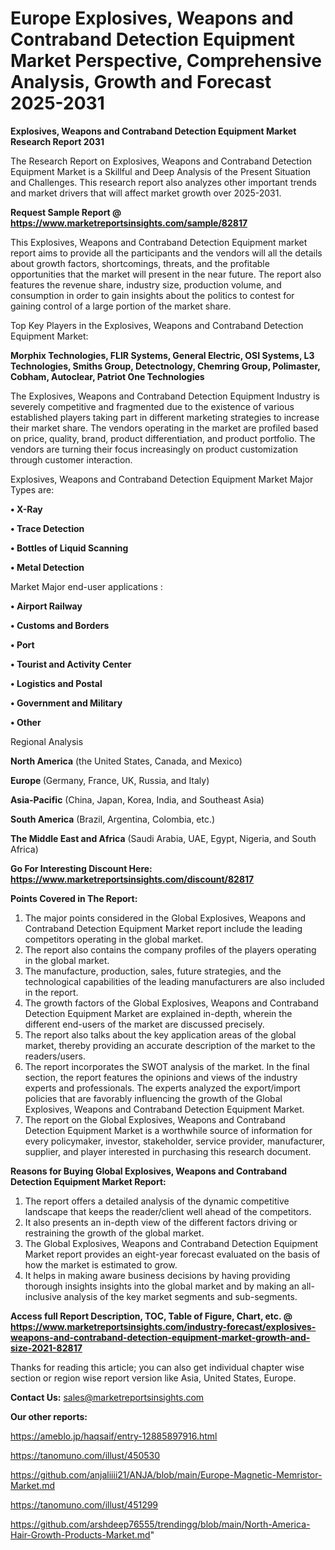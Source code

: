 # Europe Explosives, Weapons and Contraband Detection Equipment Market Perspective, Comprehensive Analysis, Growth and Forecast 2025-2031

<strong>Explosives, Weapons and Contraband Detection Equipment Market Research Report 2031</strong>

The Research Report on Explosives, Weapons and Contraband Detection Equipment Market is a Skillful and Deep Analysis of the Present Situation and Challenges. This research report also analyzes other important trends and market drivers that will affect market growth over 2025-2031.

<strong>Request Sample Report @ <a href=https://www.marketreportsinsights.com/sample/82817>https://www.marketreportsinsights.com/sample/82817</a></strong>

This Explosives, Weapons and Contraband Detection Equipment market report aims to provide all the participants and the vendors will all the details about growth factors, shortcomings, threats, and the profitable opportunities that the market will present in the near future. The report also features the revenue share, industry size, production volume, and consumption in order to gain insights about the politics to contest for gaining control of a large portion of the market share.

Top Key Players in the Explosives, Weapons and Contraband Detection Equipment Market:

<strong>Morphix Technologies, FLIR Systems, General Electric, OSI Systems, L3 Technologies, Smiths Group, Detectnology, Chemring Group, Polimaster, Cobham, Autoclear, Patriot One Technologies</strong>

The Explosives, Weapons and Contraband Detection Equipment Industry is severely competitive and fragmented due to the existence of various established players taking part in different marketing strategies to increase their market share. The vendors operating in the market are profiled based on price, quality, brand, product differentiation, and product portfolio. The vendors are turning their focus increasingly on product customization through customer interaction.

Explosives, Weapons and Contraband Detection Equipment Market Major Types are:

<strong>• X-Ray

• Trace Detection

• Bottles of Liquid Scanning

• Metal Detection</strong>

Market Major end-user applications :

<strong>• Airport Railway

• Customs and Borders

• Port

• Tourist and Activity Center

• Logistics and Postal

• Government and Military

• Other</strong>

Regional Analysis

</u><strong><b>North America</b></strong> (the United States, Canada, and Mexico)

<strong><b>Europe </b></strong>(Germany, France, UK, Russia, and Italy)

<strong><b>Asia-Pacific</b></strong> (China, Japan, Korea, India, and Southeast Asia)

<strong><b>South America</b></strong> (Brazil, Argentina, Colombia, etc.)

<strong><b>The Middle East and Africa</b></strong> (Saudi Arabia, UAE, Egypt, Nigeria, and South Africa)

<strong>Go For Interesting Discount Here: <a href=https://www.marketreportsinsights.com/discount/82817>https://www.marketreportsinsights.com/discount/82817</a></strong>

<strong>Points Covered in The Report:</strong>
<ol>
  <li>The major points considered in the Global Explosives, Weapons and Contraband Detection Equipment Market report include the leading competitors operating in the global market.</li>
  <li>The report also contains the company profiles of the players operating in the global market.</li>
  <li>The manufacture, production, sales, future strategies, and the technological capabilities of the leading manufacturers are also included in the report.</li>
  <li>The growth factors of the Global Explosives, Weapons and Contraband Detection Equipment Market are explained in-depth, wherein the different end-users of the market are discussed precisely.</li>
  <li>The report also talks about the key application areas of the global market, thereby providing an accurate description of the market to the readers/users.</li>
  <li>The report incorporates the SWOT analysis of the market. In the final section, the report features the opinions and views of the industry experts and professionals. The experts analyzed the export/import policies that are favorably influencing the growth of the Global Explosives, Weapons and Contraband Detection Equipment Market.</li>
  <li>The report on the Global Explosives, Weapons and Contraband Detection Equipment Market is a worthwhile source of information for every policymaker, investor, stakeholder, service provider, manufacturer, supplier, and player interested in purchasing this research document.</li>
</ol>
<strong>Reasons for Buying Global Explosives, Weapons and Contraband Detection Equipment Market Report:</strong>

<ol>
  <li>The report offers a detailed analysis of the dynamic competitive landscape that keeps the reader/client well ahead of the competitors.</li>
  <li>It also presents an in-depth view of the different factors driving or restraining the growth of the global market.</li>
  <li>The Global Explosives, Weapons and Contraband Detection Equipment Market report provides an eight-year forecast evaluated on the basis of how the market is estimated to grow.</li>
  <li>It helps in making aware business decisions by having providing thorough insights insights into the global market and by making an all-inclusive analysis of the key market segments and sub-segments.</li>
</ol>
<strong>Access full Report Description, TOC, Table of Figure, Chart, etc. @ <a href=https://www.marketreportsinsights.com/industry-forecast/explosives-weapons-and-contraband-detection-equipment-market-growth-and-size-2021-82817>https://www.marketreportsinsights.com/industry-forecast/explosives-weapons-and-contraband-detection-equipment-market-growth-and-size-2021-82817</a></strong>


Thanks for reading this article; you can also get individual chapter wise section or region wise report version like Asia, United States, Europe.

<strong>Contact Us:</strong>
sales@marketreportsinsights.com

<strong>Our other reports:</strong>

<a href=https://ameblo.jp/haqsaif/entry-12885897916.html>https://ameblo.jp/haqsaif/entry-12885897916.html</a>

<a href=https://tanomuno.com/illust/450530>https://tanomuno.com/illust/450530</a>

<a href=https://github.com/anjaliiii21/ANJA/blob/main/Europe-Magnetic-Memristor-Market.md>https://github.com/anjaliiii21/ANJA/blob/main/Europe-Magnetic-Memristor-Market.md</a>

<a href=https://tanomuno.com/illust/451299>https://tanomuno.com/illust/451299</a>

<a href=https://github.com/arshdeep76555/trendingg/blob/main/North-America-Hair-Growth-Products-Market.md>https://github.com/arshdeep76555/trendingg/blob/main/North-America-Hair-Growth-Products-Market.md</a>"
